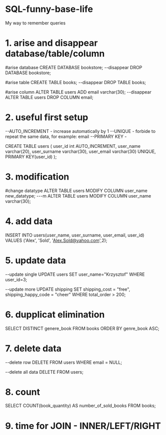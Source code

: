# SQL-funny-base-life
My way to remember queries

# 1. arise and disappear database/table/column
#arise database
CREATE DATABASE bookstore;
--disappear 
DROP DATABASE bookstore;

#arise table
CREATE TABLE books;
--disappear 
DROP TABLE books;

#arise column
ALTER TABLE users ADD email varchar(30);
 --disappear
ALTER TABLE users DROP COLUMN email;

# 2. useful first setup 
--AUTO_INCREMENT - increase automatically by 1 
--UNIQUE - forbide to repeat the same data, for example: email
--PRIMARY KEY - 

CREATE TABLE users
( 
  user_id int AUTO_INCREMENT,
  user_name varchar(20),
  user_surname varchar(30),
  user_email varchar(30) UNIQUE,
  PRIMARY KEY(user_id)
);

 # 3. modification
#change datatype 
ALTER TABLE users MODIFY COLUMN user_name new_datatype;
---m
ALTER TABLE users MODIFY COLUMN user_name varchar(30);

# 4. add data 
INSERT INTO users(user_name, user_surname, user_email, user_id)
      VALUES ('Alex', 'Sold', 'Alex.Sold@yahoo.com',2);

# 5. update data
--update single 
UPDATE users SET user_name="Krzysztof" WHERE user_id=3;

--update more
UPDATE shipping SET
shipping_cost = "free",
shipping_happy_code = "cheer"
WHERE total_order > 200;

# 6. dupplicat elimination

SELECT DISTINCT genere_book FROM books ORDER BY genre_book ASC;

# 7. delete data
--delete row
DELETE FROM users WHERE email = NULL;

--delete all data 
DELETE FROM users;

# 8. count

SELECT COUNT(book_quantity) AS number_of_sold_books FROM books;

# 9. time for JOIN - INNER/LEFT/RIGHT
